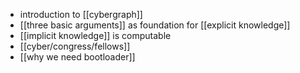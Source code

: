 - introduction to [[cybergraph]]
- [[three basic arguments]] as foundation for [[explicit knowledge]]
- [[implicit knowledge]] is computable
- [[cyber/congress/fellows]]
- [[why we need bootloader]]